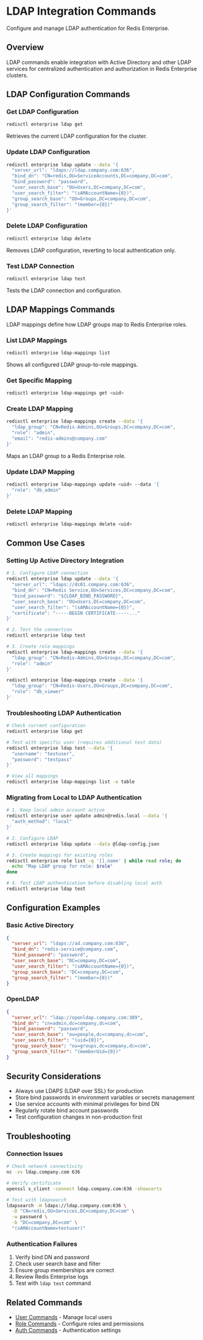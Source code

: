 # LDAP Integration Commands

Configure and manage LDAP authentication for Redis Enterprise.

## Overview

LDAP commands enable integration with Active Directory and other LDAP services for centralized authentication and authorization in Redis Enterprise clusters.

## LDAP Configuration Commands

### Get LDAP Configuration

```bash
redisctl enterprise ldap get
```

Retrieves the current LDAP configuration for the cluster.

### Update LDAP Configuration

```bash
redisctl enterprise ldap update --data '{
  "server_url": "ldaps://ldap.company.com:636",
  "bind_dn": "CN=redis,OU=ServiceAccounts,DC=company,DC=com",
  "bind_password": "password",
  "user_search_base": "OU=Users,DC=company,DC=com",
  "user_search_filter": "(sAMAccountName={0})",
  "group_search_base": "OU=Groups,DC=company,DC=com",
  "group_search_filter": "(member={0})"
}'
```

### Delete LDAP Configuration

```bash
redisctl enterprise ldap delete
```

Removes LDAP configuration, reverting to local authentication only.

### Test LDAP Connection

```bash
redisctl enterprise ldap test
```

Tests the LDAP connection and configuration.

## LDAP Mappings Commands

LDAP mappings define how LDAP groups map to Redis Enterprise roles.

### List LDAP Mappings

```bash
redisctl enterprise ldap-mappings list
```

Shows all configured LDAP group-to-role mappings.

### Get Specific Mapping

```bash
redisctl enterprise ldap-mappings get <uid>
```

### Create LDAP Mapping

```bash
redisctl enterprise ldap-mappings create --data '{
  "ldap_group": "CN=Redis-Admins,OU=Groups,DC=company,DC=com",
  "role": "admin",
  "email": "redis-admins@company.com"
}'
```

Maps an LDAP group to a Redis Enterprise role.

### Update LDAP Mapping

```bash
redisctl enterprise ldap-mappings update <uid> --data '{
  "role": "db_admin"
}'
```

### Delete LDAP Mapping

```bash
redisctl enterprise ldap-mappings delete <uid>
```

## Common Use Cases

### Setting Up Active Directory Integration

```bash
# 1. Configure LDAP connection
redisctl enterprise ldap update --data '{
  "server_url": "ldaps://dc01.company.com:636",
  "bind_dn": "CN=Redis Service,OU=Services,DC=company,DC=com",
  "bind_password": "${LDAP_BIND_PASSWORD}",
  "user_search_base": "OU=Users,DC=company,DC=com",
  "user_search_filter": "(sAMAccountName={0})",
  "certificate": "-----BEGIN CERTIFICATE-----..."
}'

# 2. Test the connection
redisctl enterprise ldap test

# 3. Create role mappings
redisctl enterprise ldap-mappings create --data '{
  "ldap_group": "CN=Redis-Admins,OU=Groups,DC=company,DC=com",
  "role": "admin"
}'

redisctl enterprise ldap-mappings create --data '{
  "ldap_group": "CN=Redis-Users,OU=Groups,DC=company,DC=com",
  "role": "db_viewer"
}'
```

### Troubleshooting LDAP Authentication

```bash
# Check current configuration
redisctl enterprise ldap get

# Test with specific user (requires additional test data)
redisctl enterprise ldap test --data '{
  "username": "testuser",
  "password": "testpass"
}'

# View all mappings
redisctl enterprise ldap-mappings list -o table
```

### Migrating from Local to LDAP Authentication

```bash
# 1. Keep local admin account active
redisctl enterprise user update admin@redis.local --data '{
  "auth_method": "local"
}'

# 2. Configure LDAP
redisctl enterprise ldap update --data @ldap-config.json

# 3. Create mappings for existing roles
redisctl enterprise role list -q '[].name' | while read role; do
  echo "Map LDAP group for role: $role"
done

# 4. Test LDAP authentication before disabling local auth
redisctl enterprise ldap test
```

## Configuration Examples

### Basic Active Directory

```json
{
  "server_url": "ldaps://ad.company.com:636",
  "bind_dn": "redis-service@company.com",
  "bind_password": "password",
  "user_search_base": "DC=company,DC=com",
  "user_search_filter": "(sAMAccountName={0})",
  "group_search_base": "DC=company,DC=com",
  "group_search_filter": "(member={0})"
}
```

### OpenLDAP

```json
{
  "server_url": "ldap://openldap.company.com:389",
  "bind_dn": "cn=admin,dc=company,dc=com",
  "bind_password": "password",
  "user_search_base": "ou=people,dc=company,dc=com",
  "user_search_filter": "(uid={0})",
  "group_search_base": "ou=groups,dc=company,dc=com",
  "group_search_filter": "(memberUid={0})"
}
```

## Security Considerations

- Always use LDAPS (LDAP over SSL) for production
- Store bind passwords in environment variables or secrets management
- Use service accounts with minimal privileges for bind DN
- Regularly rotate bind account passwords
- Test configuration changes in non-production first

## Troubleshooting

### Connection Issues

```bash
# Check network connectivity
nc -zv ldap.company.com 636

# Verify certificate
openssl s_client -connect ldap.company.com:636 -showcerts

# Test with ldapsearch
ldapsearch -H ldaps://ldap.company.com:636 \
  -D "CN=redis,OU=Services,DC=company,DC=com" \
  -w password \
  -b "DC=company,DC=com" \
  "(sAMAccountName=testuser)"
```

### Authentication Failures

1. Verify bind DN and password
2. Check user search base and filter
3. Ensure group memberships are correct
4. Review Redis Enterprise logs
5. Test with `ldap test` command

## Related Commands

- [User Commands](user.md) - Manage local users
- [Role Commands](role.md) - Configure roles and permissions
- [Auth Commands](auth.md) - Authentication settings